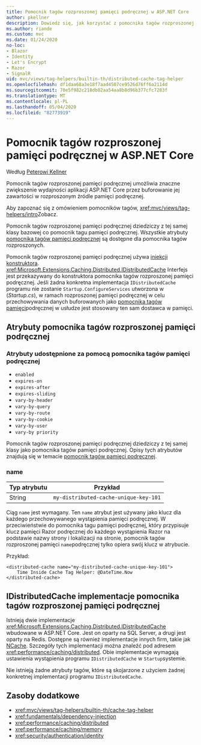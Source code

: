 ```yaml
---
title: Pomocnik tagów rozproszonej pamięci podręcznej w ASP.NET Core
author: pkellner
description: Dowiedz się, jak korzystać z pomocnika tagów rozproszonej pamięci podręcznej.
ms.author: riande
ms.custom: mvc
ms.date: 01/24/2020
no-loc:
- Blazor
- Identity
- Let's Encrypt
- Razor
- SignalR
uid: mvc/views/tag-helpers/builtin-th/distributed-cache-tag-helper
ms.openlocfilehash: df1daa68a3e18f7aad4507ce9526d76ff6a2114d
ms.sourcegitcommit: 70e5f982c218db82aa54aa8b8d96b377cfc7283f
ms.translationtype: MT
ms.contentlocale: pl-PL
ms.lasthandoff: 05/04/2020
ms.locfileid: "82773919"
---
```

# <a name="distributed-cache-tag-helper-in-aspnet-core"></a>Pomocnik tagów rozproszonej pamięci podręcznej w ASP.NET Core

Według [Peterowi Kellner](https://peterkellner.net)

Pomocnik tagów rozproszonej pamięci podręcznej umożliwia znaczne zwiększenie wydajności aplikacji ASP.NET Core przez buforowanie jej zawartości w rozproszonym źródle pamięci podręcznej.

Aby zapoznać się z omówieniem pomocników tagów, <xref:mvc/views/tag-helpers/intro>Zobacz.

Pomocnik tagów rozproszonej pamięci podręcznej dziedziczy z tej samej klasy bazowej co pomocnik tagu pamięci podręcznej. Wszystkie atrybuty [pomocnika tagów pamięci podręcznej](xref:mvc/views/tag-helpers/builtin-th/cache-tag-helper) są dostępne dla pomocnika tagów rozproszonych.

Pomocnik tagów rozproszonej pamięci podręcznej używa [iniekcji konstruktora](xref:fundamentals/dependency-injection#constructor-injection-behavior). <xref:Microsoft.Extensions.Caching.Distributed.IDistributedCache> Interfejs jest przekazywany do konstruktora pomocnika tagów rozproszonej pamięci podręcznej. Jeśli żadna konkretna implementacja `IDistributedCache` programu nie zostanie `Startup.ConfigureServices` utworzona w (*Startup.cs*), w ramach rozproszonej pamięci podręcznej w celu przechowywania danych buforowanych jako [pomocnika tagów pamięci](xref:mvc/views/tag-helpers/builtin-th/cache-tag-helper)podręcznej w usłudze jest stosowany ten sam dostawca w pamięci.

## <a name="distributed-cache-tag-helper-attributes"></a>Atrybuty pomocnika tagów rozproszonej pamięci podręcznej

### <a name="attributes-shared-with-the-cache-tag-helper"></a>Atrybuty udostępnione za pomocą pomocnika tagów pamięci podręcznej

* `enabled`
* `expires-on`
* `expires-after`
* `expires-sliding`
* `vary-by-header`
* `vary-by-query`
* `vary-by-route`
* `vary-by-cookie`
* `vary-by-user`
* `vary-by priority`

Pomocnik tagów rozproszonej pamięci podręcznej dziedziczy z tej samej klasy jako pomocnika tagów pamięci podręcznej. Opisy tych atrybutów znajdują się w temacie [pomocnik tagów pamięci podręcznej](xref:mvc/views/tag-helpers/builtin-th/cache-tag-helper).

### <a name="name"></a>name

| Typ atrybutu | Przykład                               |
| -------------- | ------------------------------------- |
| String         | `my-distributed-cache-unique-key-101` |

Ciąg `name` jest wymagany. Ten `name` atrybut jest używany jako klucz dla każdego przechowywanego wystąpienia pamięci podręcznej. W przeciwieństwie do pomocnika tagu pamięci podręcznej, który przypisuje klucz pamięci Razor podręcznej do każdego wystąpienia Razor na podstawie nazwy strony i lokalizacji na stronie, pomocnik tagów rozproszonej pamięci `name`podręcznej tylko opiera swój klucz w atrybucie.

Przykład:

```cshtml
<distributed-cache name="my-distributed-cache-unique-key-101">
    Time Inside Cache Tag Helper: @DateTime.Now
</distributed-cache>
```

## <a name="distributed-cache-tag-helper-idistributedcache-implementations"></a>IDistributedCache implementacje pomocnika tagów rozproszonej pamięci podręcznej

Istnieją dwie implementacje <xref:Microsoft.Extensions.Caching.Distributed.IDistributedCache> wbudowane w ASP.NET Core. Jest on oparty na SQL Server, a drugi jest oparty na Redis. Dostępne są również implementacje innych firm, takie jak [NCache](http://www.alachisoft.com/ncache/aspnet-core-idistributedcache-ncache.html). Szczegóły tych implementacji można znaleźć pod adresem <xref:performance/caching/distributed>. Obie implementacje wymagają ustawienia wystąpienia programu `IDistributedCache` w `Startup`systemie.

Nie istnieją żadne atrybuty tagów, które są skojarzone z użyciem żadnej konkretnej implementacji programu `IDistributedCache`.

## <a name="additional-resources"></a>Zasoby dodatkowe

* <xref:mvc/views/tag-helpers/builtin-th/cache-tag-helper>
* <xref:fundamentals/dependency-injection>
* <xref:performance/caching/distributed>
* <xref:performance/caching/memory>
* <xref:security/authentication/identity>
